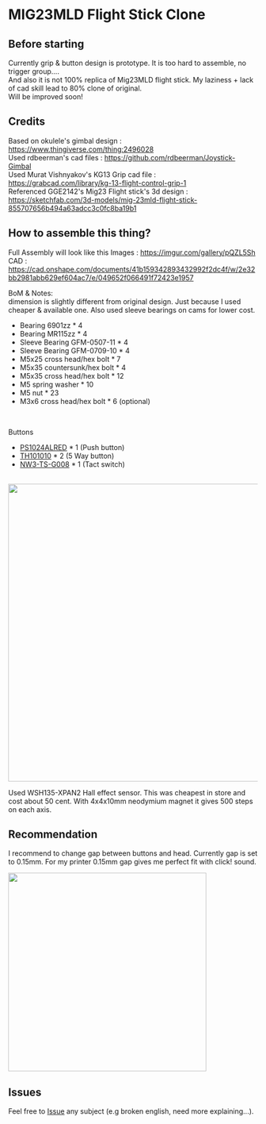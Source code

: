 # MIG23MLD Flight Stick Clone

## Before starting
Currently grip & button design is prototype. It is too hard to assemble, no trigger group.... <br>
And also it is not 100% replica of Mig23MLD flight stick. My laziness + lack of cad skill lead to 80% clone of original.<br>
Will be improved soon!

## Credits
Based on okulele's gimbal design : https://www.thingiverse.com/thing:2496028 <br>
Used rdbeerman's cad files : https://github.com/rdbeerman/Joystick-Gimbal <br>
Used Murat Vishnyakov's KG13 Grip cad file : https://grabcad.com/library/kg-13-flight-control-grip-1 <br>
Referenced GGE2142's Mig23 Flight stick's 3d design : https://sketchfab.com/3d-models/mig-23mld-flight-stick-855707656b494a63adcc3c0fc8ba19b1 <br>

## How to assemble this thing?
Full Assembly will look like this
Images : https://imgur.com/gallery/pQZL5Sh
CAD : https://cad.onshape.com/documents/41b159342893432992f2dc4f/w/2e32bb2981abb629ef604ac7/e/049652f066491f72423e1957


BoM & Notes:<br>
dimension is slightly different from original design. Just because I used cheaper & available one. 
Also used sleeve bearings on cams for lower cost.

- Bearing 6901zz * 4
- Bearing MR115zz * 4
- Sleeve Bearing GFM-0507-11 * 4
- Sleeve Bearing GFM-0709-10 * 4
- M5x25 cross head/hex bolt * 7
- M5x35 countersunk/hex bolt * 4
- M5x35 cross head/hex bolt * 12
- M5 spring washer * 10
- M5 nut * 23
- M3x6 cross head/hex bolt * 6 (optional) 
<br>

Buttons
- [PS1024ALRED](https://github.com/tiktrimo/MIG23MLD-Joystick-Gimbal/blob/main/images/20210718_0329.png) * 1 (Push button)
- [TH101010](https://github.com/tiktrimo/MIG23MLD-Joystick-Gimbal/blob/main/images/Image%20001.png) * 2 (5 Way button)
- [NW3-TS-G008](https://github.com/tiktrimo/MIG23MLD-Joystick-Gimbal/blob/main/images/Image%20002.png) * 1 (Tact switch)
<br>
<img src="https://github.com/tiktrimo/MIG23MLD-Joystick-Gimbal/blob/main/images/DSCF7199.JPG?raw=true" width="600">

Used WSH135-XPAN2 Hall effect sensor. This was cheapest in store and cost about 50 cent. With 4x4x10mm neodymium magnet it gives 500 steps on each axis.


## Recommendation
I recommend to change gap between buttons and head. Currently gap is set to 0.15mm. For my printer 0.15mm gap gives me perfect fit with click! sound. 

<img src="https://github.com/tiktrimo/MIG23MLD-Joystick-Gimbal/blob/main/images/20210718_0323.png?raw=true" width="400">


## Issues
Feel free to [Issue](https://github.com/tiktrimo/MIG23MLD-Joystick-Gimbal/issues) any subject (e.g broken english, need more explaining...).
